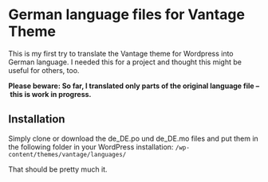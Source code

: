 # German language files for Vantage Theme
This is my first try to translate the Vantage theme for Wordpress into German language. I needed this for a project and thought this might be useful for others, too.

**Please beware: So far, I translated only parts of the original language file – this is work in progress.**

## Installation

Simply clone or download the de_DE.po und de_DE.mo files and put them in the following folder in your WordPress installation:
``/wp-content/themes/vantage/languages/``

That should be pretty much it.

